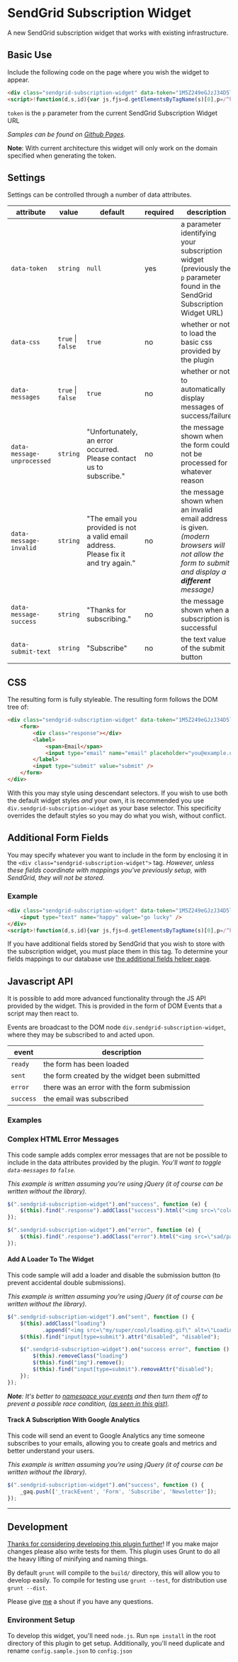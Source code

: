 # SendGrid Subscription Widget
A new SendGrid subscription widget that works with existing infrastructure.

## Basic Use

Include the following code on the page where you wish the widget to appear.

```html
<div class="sendgrid-subscription-widget" data-token="1M5Z249eGJzJ34D5llN3s2KkzNImaU9gZp8ImuJSw1pmhsJvugAYeWJXhtK1aWLO"></div>
<script>!function(d,s,id){var js,fjs=d.getElementsByTagName(s)[0],p=/^http:/.test(d.location)?'http':'https';if(!d.getElementById(id)){js=d.createElement(s);js.id=id;js.src=p+'://s3.amazonaws.com/subscription-cdn/0.1/widget.min.js';fjs.parentNode.insertBefore(js,fjs);}}(document, 'script', 'sendgrid-subscription-widget-js');</script>
```

`token` is the `p` parameter from the current SendGrid Subscription Widget URL

_Samples can be found on [Github Pages](http://sendgrid.github.io/sendgrid-subscription-widget/examples/basic.html)._

**Note**: With current architecture this widget will only work on the domain specified when generating the token.

## Settings
Settings can be controlled through a number of data attributes.

| attribute                  | value                 | default                                                                             | required | description                                                                                                                                          |
|----------------------------|-----------------------|-------------------------------------------------------------------------------------|----------|------------------------------------------------------------------------------------------------------------------------------------------------------|
| `data-token`               | `string`              | `null`                                                                              | yes      | a parameter identifying your subscription widget (previously the `p` parameter found in the SendGrid Subscription Widget URL)                        |
| `data-css`                 | `true` &#124; `false` | `true`                                                                              | no       | whether or not to load the basic css provided by the plugin                                                                                          |
| `data-messages`            | `true` &#124; `false` | `true`                                                                              | no       | whether or not to automatically display messages of success/failure                                                                                  |
| `data-message-unprocessed` | `string`              | "Unfortunately, an error occurred. Please contact us to subscribe."                 | no       | the message shown when the form could not be processed for whatever reason                                                                            |
| `data-message-invalid`     | `string`              | "The email you provided is not a valid email address. Please fix it and try again." | no       | the message shown when an invalid email address is given. _(modern browsers will not allow the form to submit and display a **different** message)_  |
| `data-message-success`     | `string`              | "Thanks for subscribing."                                                           | no       | the message shown when a subscription is successful                                                                                                  |
| `data-submit-text`         | `string`              | "Subscribe"                                                                         | no       | the text value of the submit button

## CSS
The resulting form is fully styleable. The resulting form follows the DOM tree of:

```html
<div class="sendgrid-subscription-widget" data-token="1M5Z249eGJzJ34D5llN3s2KkzNImaU9gZp8ImuJSw1pmhsJvugAYeWJXhtK1aWLO" data-executed="true">
    <form>
        <div class="response"></div>
        <label>
        	<span>Email</span>
        	<input type="email" name="email" placeholder="you@example.com" />
        </label>
        <input type="submit" value="submit" />
    </form>
</div>
```
	    
With this you may style using descendant selectors. If you wish to use both the default widget styles _and_ your own, it is recommended you use `div.sendgrid-subscription-widget` as your base selector. This specificity overrides the default styles so you may do what you wish, without conflict.

## Additional Form Fields
You may specify whatever you want to include in the form by enclosing it in the `<div class="sendgrid-subscription-widget">` tag. _However, unless these fields coordinate with mappings you've previously setup, with SendGrid, they will not be stored._

### Example

```html
<div class="sendgrid-subscription-widget" data-token="1M5Z249eGJzJ34D5llN3s2KkzNImaU9gZp8ImuJSw1pmhsJvugAYeWJXhtK1aWLO">
    <input type="text" name="happy" value="go lucky" />
</div>
<script>!function(d,s,id){var js,fjs=d.getElementsByTagName(s)[0],p=/^http:/.test(d.location)?'http':'https';if(!d.getElementById(id)){js=d.createElement(s);js.id=id;js.src=p+'://s3.amazonaws.com/subscription-cdn/0.1/widget.min.js';fjs.parentNode.insertBefore(js,fjs);}}(document, 'script', 'sendgrid-subscription-widget-js');</script>
```

If you have additional fields stored by SendGrid that you wish to store with the subscription widget, you must place them in this tag. To determine your fields mappings to our database use [the additional fields helper page](http://sendgrid.github.io/sendgrid-subscription-widget/additional-fields.html).

## Javascript API
It is possible to add more advanced functionality through the JS API provided by the widget. This is provided in the form of DOM Events that a script may then react to.

Events are broadcast to the DOM node `div.sendgrid-subscription-widget`, where they may be subscribed to and acted upon.

|   event   |                 description                  |
|-----------|----------------------------------------------|
| `ready`   | the form has been loaded                     |
| `sent`    | the form created by the widget been submitted |
| `error`   | there was an error with the form submission  |
| `success` | the email was subscribed                     |

### Examples

### Complex HTML Error Messages
This code sample adds complex error messages that are not be possible to include in the data attributes provided by the plugin. _You'll want to toggle `data-messages` to `false`._

_This example is written assuming you're using jQuery (it of course can be written without the library)._

```js
$(".sendgrid-subscription-widget").on("success", function (e) {
    $(this).find(".response").addClass("success").html("<img src=\"colon/d/face.png\" alt=\"YAY!\"> " + e.detail);
});

$(".sendgrid-subscription-widget").on("error", function (e) {
    $(this).find(".response").addClass("error").html("<img src=\"sad/panda/face.png\" alt=\"D:\"> " + e.detail);
});
```

#### Add A Loader To The Widget
This code sample will add a loader and disable the submission button (to prevent accidental double submissions). 

_This example is written assuming you're using jQuery (it of course can be written without the library)._

```js
$(".sendgrid-subscription-widget").on("sent", function () {
    $(this).addClass("loading")
           .append("<img src=\"my/super/cool/loading.gif\" alt=\"Loading...\">");
    $(this).find("input[type=submit").attr("disabled", "disabled");

    $(".sendgrid-subscription-widget").on("success error", function () {
        $(this).removeClass("loading")
        $(this).find("img").remove();
        $(this).find("input[type=submit").removeAttr("disabled");
    });
});
```

_**Note**: It's better to [namespace your events](http://api.jquery.com/on/#event-names) and then turn them off to prevent a possible race condition, [(as seen in this gist)](https://gist.github.com/nquinlan/5f73a310830d56d0c532)._

#### Track A Subscription With Google Analytics
This code will send an event to Google Analytics any time someone subscribes to your emails, allowing you to create goals and metrics and better understand your users.

_This example is written assuming you're using jQuery (it of course can be written without the library)._

```js
$(".sendgrid-subscription-widget").on("success", function () {
    _gaq.push(['_trackEvent', 'Form', 'Subscribe', 'Newsletter']);
});
```

---

## Development
[Thanks for considering developing this plugin further](http://who-is-awesome.com/)! If you make major changes please also write tests for them. This plugin uses Grunt to do all the heavy lifting of minifying and naming things. 

By default `grunt` will compile to the `build/` directory, this will allow you to develop easily. To compile for testing use `grunt --test`, for distribution use `grunt --dist`.

Please give [me](https://github.com/nquinlan/) a shout if you have any questions.

### Environment Setup
To develop this widget, you'll need `node.js`. Run `npm install` in the root directory of this plugin to get setup. Additionally, you'll need duplicate and rename `config.sample.json` to `config.json`
